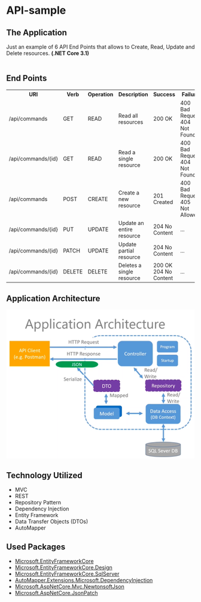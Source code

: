 <h1> API-sample </h1>

<h2>The Application</h2>
Just an example of 6 API End Points that allows to Create, Read, Update and Delete resources.  <strong>(.NET Core 3.1)</strong>
<br><br>
<div>
<h2>End Points</h2>
<table style="width:100%">
  <tr>
    <th>URI</th>
    <th>Verb</th>
    <th>Operation</th>
    <th>Description</th>
    <th>Success</th>
     <th>Failure</th>
  </tr>
  <tr>
    <td>/api/commands</td>
    <td>GET</td>
    <td>READ</td>
    <td>Read all resources</td>
    <td>200 OK</td>
    <td>400 Bad Request<br> 404 Not Found</td>
  </tr>
  <tr>
    <td>/api/commands/{id}</td>
    <td>GET</td>
    <td>READ</td>
    <td>Read a single resource</td>
    <td>200 OK</td>
    <td>400 Bad Request<br> 404 Not Found</td>
  </tr>
  <tr>
    <td>/api/commands</td>
    <td>POST</td>
    <td>CREATE</td>
    <td>Create a new resource</td>
    <td>201 Created</td>
    <td>400 Bad Request<br> 405 Not Allowed</td>
  </tr>
   <tr>
    <td>/api/commands/{id}</td>
    <td>PUT</td>
    <td>UPDATE</td>
    <td>Update an entire resource</td>
    <td>204 No Content</td>
    <td>...</td>
  </tr>
  <tr>
    <td>/api/commands/{id}</td>
    <td>PATCH</td>
    <td>UPDATE</td>
    <td>Update partial resource</td>
    <td>204 No Content</td>
    <td>...</td>
  </tr>
  <tr>
    <td>/api/commands/{id}</td>
    <td>DELETE</td>
    <td>DELETE</td>
    <td>Deletes a single resource</td>
    <td>200 OK<br>204 No Content</td>
    <td>...</td>
  </tr>
</table>
</div>

<h2>Application Architecture</h2>
<img src="/images/ApplicationArchitecture.PNG">

<h2>Technology Utilized</h2>
<ul>
  <li>MVC</li>
  <li>REST</li>
  <li>Repository Pattern</li>
  <li>Dependency Injection</li>
  <li>Entity Framework</li>
  <li>Data Transfer Objects (DTOs)</li>
  <li>AutoMapper</li>
</ul>

<h2>Used Packages</h2>
<ul>
  <li><a href="https://www.nuget.org/packages/Microsoft.EntityFrameworkCore/5.0.0-preview.4.20220.10">Microsoft.EntityFrameworkCore</a></li>
  <li><a href="https://www.nuget.org/packages/Microsoft.EntityFrameworkCore.Design/5.0.0-preview.4.20220.10">Microsoft.EntityFrameworkCore.Design</a></li>
  <li><a href="https://www.nuget.org/packages/Microsoft.EntityFrameworkCore.SqlServer/5.0.0-preview.4.20220.10">Microsoft.EntityFrameworkCore.SqlServer</a></li>
  <li><a href="https://www.nuget.org/packages/AutoMapper.Extensions.Microsoft.DependencyInjection/">AutoMapper.Extensions.Microsoft.DependencyInjection</a></li>
  <li><a href="https://www.nuget.org/packages/Microsoft.AspNetCore.Mvc.NewtonsoftJson/5.0.0-preview.4.20257.10">Microsoft.AspNetCore.Mvc.NewtonsoftJson</a></li>
  <li><a href="https://www.nuget.org/packages/Microsoft.AspNetCore.JsonPatch/5.0.0-preview.4.20257.10">Microsoft.AspNetCore.JsonPatch</a></li>
</ul>


